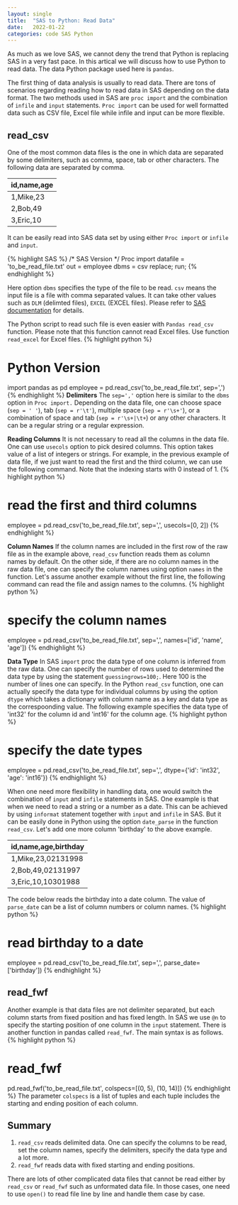 ```yaml
---
layout: single
title:  "SAS to Python: Read Data"
date:   2022-01-22
categories: code SAS Python
---
```


As much as we love SAS, we cannot deny the trend that Python is replacing SAS in a very fast pace. In this artical we will discuss how to use Python to read data. The data Python package used here is `pandas`. 

The first thing of data analysis is usually to read data. There are tons of scenarios regarding reading how to read data in SAS depending on the data format. The two methods used in SAS are `proc import` and the combination of `infile` and `input` statements. `Proc import` can be used for well formatted data such as CSV file, Excel file while infile and input can be more flexible.  

## read_csv
One of the most common data files is the one in which data are separated by some delimiters, such as comma, space, tab or other characters. The following data are separated by comma. 

|id,name,age|
|---------|
|1,Mike,23|
|2,Bob,49|
|3,Eric,10|

It can be easily read into SAS data set by using either `Proc import` or `infile` and `input`.

{% highlight SAS %}
/* SAS Version */
Proc import datafile = 'to_be_read_file.txt' 
    out = employee
    dbms = csv
    replace;
run;
{% endhighlight %}

Here option `dbms` specifies the type of the file to be read. `csv` means the input file is a file with comma separated values. It can take other values such as `DLM` (delimted files), `EXCEL` (EXCEL files). Please refer to [SAS documentation](https://documentation.sas.com/doc/en/pgmsascdc/9.4_3.5/acpcref/p0jf3o1i67m044n1j0kz51ifhpvs.htm) for details.

The Python script to read such file is even easier with `Pandas read_csv` function. Please note that this function cannot read Excel files. Use function `read_excel` for Excel files.
{% highlight python %}
# Python Version
import pandas as pd
employee = pd.read_csv('to_be_read_file.txt', sep=',')
{% endhighlight %}
**Delimiters** The `sep=','` option here is similar to the `dbms` option in `Proc import.` Depending on the data file, one can choose space (`sep = ' '`), tab (`sep = r'\t'`), multiple space (`sep = r'\s+'`), or a combination of space and tab (`sep = r'\s+|\t+`) or any other characters. It can be a regular string or a regular expression.

**Reading Columns** It is not necessary to read all the columns in the data file. One can use `usecols` option to pick desired columns. This option takes value of a list of integers or strings. For example, in the previous example of data file, if we just want to read the first and the third column, we can use the following command. Note that the indexing starts with 0 instead of 1. 
{% highlight python %}
# read the first and third columns
employee = pd.read_csv('to_be_read_file.txt', sep=',', usecols=[0, 2])
{% endhighlight %}

**Column Names** If the column names are included in the first row of the raw file as in the example above, `read_csv` function reads them as column names by default. On the other side, if there are no column names in the raw data file, one can specify the column names using option `names` in the function. Let's assume another example without the first line, the following command can read the file and assign names to the columns.
{% highlight python %}
# specify the column names
employee = pd.read_csv('to_be_read_file.txt', sep=',', names=['id', 'name', 'age'])
{% endhighlight %}

**Data Type** In SAS `import` proc the data type of one column is inferred from the raw data. One can specify the number of rows used to determined the data type by using the statement `guessingrows=100;`. Here 100 is the number of lines one can specify. In the Python `read_csv` function, one can actually specify the data type for individual columns by using the option `dtype` which takes a dictionary with column name as a key and data type as the correspoonding value. The following example specifies the data type of 'int32' for the column id and 'int16' for the column age.
{% highlight python %}
# specify the date types
employee = pd.read_csv('to_be_read_file.txt', sep=',', dtype={'id': 'int32', 'age': 'int16'})
{% endhighlight %}

When one need more flexibility in handling data, one would switch the combination of `input` and `infile` statements in SAS. One example is that when we need to read a string or a number as a date. This can be achieved by using `informat` statement together with `input` and `infile` in SAS. But it can be easily done in Python using the option `date_parse` in the function `read_csv`. Let's add one more column 'birthday' to the above example.

|id,name,age,birthday|
|------------|
|1,Mike,23,02131998|
|2,Bob,49,02131997|
|3,Eric,10,10301988|

The code below reads the birthday into a date column. The value of `parse_date` can be a list of column numbers or column names.
{% highlight python %}
# read birthday to a date
employee = pd.read_csv('to_be_read_file.txt', sep=',', parse_date=['birthday'])
{% endhighlight %}
## read_fwf
Another example is that data files are not delimiter separated, but each column starts from fixed position and has fixed length. In SAS we use `@n` to specify the starting position of one column in the `input` statement. There is another function in pandas called `read_fwf`. The main syntax is as follows.
{% highlight python %}
# read_fwf
pd.read_fwf('to_be_read_file.txt', colspecs=[(0, 5), (10, 14)])
{% endhighlight %}
The parameter `colspecs` is a list of tuples and each tuple includes the starting and ending position of each column.

## Summary
1. `read_csv` reads delimited data. One can specify the columns to be read, set the column names, specify the delimiters, specify the data type and a lot more.
2. `read_fwf` reads data with fixed starting and ending positions.

There are lots of other complicated data files that cannot be read either by `read_csv` or `read_fwf` such as unformated data file. In those cases, one need to use `open()` to read file line by line and handle them case by case.
